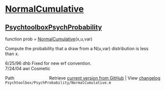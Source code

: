 # [NormalCumulative](NormalCumulative)
## [Psychtoolbox](Psychtoolbox)[PsychProbability](PsychProbability)

function prob = [NormalCumulative](NormalCumulative)(x,u,var)  
  
Compute the probability that a draw from a N(u,var) distribution is less  
than x.  
  
6/25/96  dhb  Fixed for new erf convention.  
7/24/04  awi  Cosmetic  




<div class="code_header" style="text-align:right;">
  <span style="float:left;">Path&nbsp;&nbsp;</span> <span class="counter">Retrieve <a href=
  "https://raw.github.com/Psychtoolbox-3/Psychtoolbox-3/beta/Psychtoolbox/PsychProbability/NormalCumulative.m">current version from GitHub</a> | View <a href=
  "https://github.com/Psychtoolbox-3/Psychtoolbox-3/commits/beta/Psychtoolbox/PsychProbability/NormalCumulative.m">changelog</a></span>
</div>
<div class="code">
  <code>Psychtoolbox/PsychProbability/NormalCumulative.m</code>
</div>

